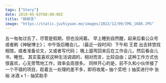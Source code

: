 ```yaml
---
tags: ["Story"]
date: 2019-05-03T08:00:00Z
title: "碎碎念"
image: "https://static.juzhiyuan.me/images/2022/12/09/IMG_1688.JPG"
---
```


五一匆匆过去了，尽管是假期，但也没闲着。 早上睡到自然醒，起来后看公众号或者刷《神秘博士》； 中午饭后睡会儿，（最近一段时间）下午和 王君 出去转悠找相馆，或者准备论文，又或者写代码； 晚上遛弯回来后在工作会儿，然后看会儿书、睡觉。 其实蛮喜欢这种生活调调的，相对而言，比较自由；这种工作方式也很喜欢，心无旁骛地工作，效率会高很多。 同样开心的是，前不久和小伙伴接了一个不错的项目，趁着五一处理的差不多，即将收尾~ 抽个奖吧 :) 抽奖进行中 张裕 冰酒 x 1 - 抽奖助手

